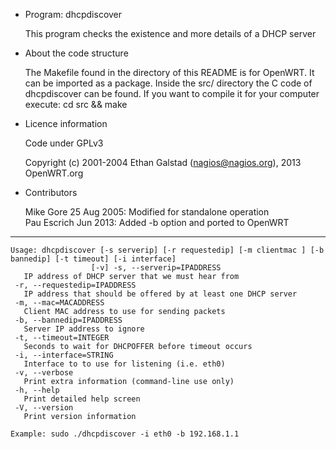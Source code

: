 * Program: dhcpdiscover
  
  This program checks the existence and more details of a DHCP server

* About the code structure

  The Makefile found in the directory of this README is for OpenWRT. It can be imported as a package. Inside the src/ directory the C code of dhcpdiscover can be found. If you want to compile it for your computer execute: cd src && make

* Licence information

  Code under GPLv3
  
  Copyright (c) 2001-2004 Ethan Galstad (nagios@nagios.org), 2013 OpenWRT.org 

* Contributors

  Mike Gore 25 Aug 2005: Modified for standalone operation   
  Pau Escrich Jun 2013: Added -b option and ported to OpenWRT 


___________________________________________________________

 
```
Usage: dhcpdiscover [-s serverip] [-r requestedip] [-m clientmac ] [-b bannedip] [-t timeout] [-i interface]
                  [-v] -s, --serverip=IPADDRESS
   IP address of DHCP server that we must hear from
 -r, --requestedip=IPADDRESS
   IP address that should be offered by at least one DHCP server
 -m, --mac=MACADDRESS
   Client MAC address to use for sending packets
 -b, --bannedip=IPADDRESS
   Server IP address to ignore
 -t, --timeout=INTEGER
   Seconds to wait for DHCPOFFER before timeout occurs
 -i, --interface=STRING
   Interface to to use for listening (i.e. eth0)
 -v, --verbose
   Print extra information (command-line use only)
 -h, --help
   Print detailed help screen
 -V, --version
   Print version information

Example: sudo ./dhcpdiscover -i eth0 -b 192.168.1.1
```
